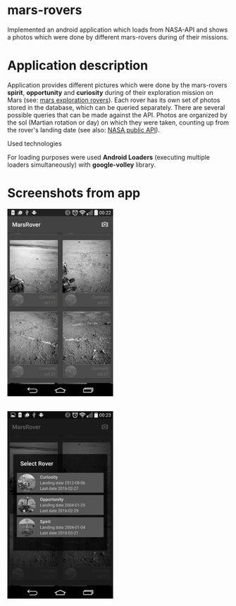 # mars-rovers

<p>
Implemented an android application which loads from NASA-API and shows a photos which were done by different mars-rovers during of their missions.
</p>

# Application description
<p>
Application provides different pictures which were done by the mars-rovers <b>spirit</b>, <b>opportunity</b> and <b>curiosity</b> during of their exploration mission on Mars (see: <a href="https://en.wikipedia.org/wiki/Mars_Exploration_Rover">mars exploration rovers</a>). Each rover has its own set of photos stored in the database, which can be queried separately. There are several possible queries that can be made against the API. Photos are organized by the sol (Martian rotation or day) on which they were taken, counting up from the rover's landing date (see also: <a href="https://api.nasa.gov/api.html#MarsPhotos">NASA public API</a>).
</p>

Used technologies
<p>
For loading purposes were used <b>Android Loaders</b> (executing multiple loaders simultaneously) with <b>google-volley</b> library. 
</p>

# Screenshots from app
<img src="https://github.com/msahakyan/mars-rovers/blob/master/app/src/main/assets/rover_photos.png" width="240px" height="426px"></img>
<br/><br/>

<img src="https://github.com/msahakyan/mars-rovers/blob/master/app/src/main/assets/rover_select_fragment.png" width="240px" height="426px"></img>
